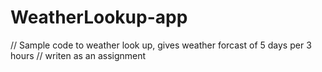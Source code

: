 # WeatherLookup-app

// Sample code to weather look up, gives weather forcast of 5 days per 3 hours 
// writen as an assignment 

